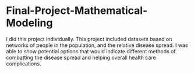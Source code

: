 # Final-Project-Mathematical-Modeling
I did this project individually. This project included datasets based on networks of people in the population, and the relative disease spread.
I was able to show potential options that would indicate different methods of combatting the disease spread and helping overall health care complications. 
